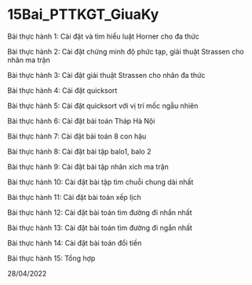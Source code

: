 # 15Bai_PTTKGT_GiuaKy
Bài thực hành 1: Cài đặt và tìm hiểu luật Horner cho đa thức

Bài thực hành 2: Cài đặt chứng minh độ phức tạp, giải thuật Strassen cho nhân ma trận

Bài thực hành 3: Cài đặt giải thuật Strassen cho nhân đa thức

Bài thực hành 4: Cài đặt quicksort

Bài thực hành 5: Cài đặt quicksort với vị trí mốc ngẫu nhiên

Bài thực hành 6: Cài đặt bài toán Tháp Hà Nội

Bài thực hành 7: Cài đặt bài toán 8 con hậu

Bài thực hành 8: Cài đặt bài tập balo1, balo 2

Bài thực hành 9: Cài đặt bài tập nhân xích ma trận

Bài thực hành 10: Cài đặt bài tập tìm chuỗi chung dài nhất

Bài thực hành 11: Cài đặt bài toán xếp lịch

Bài thực hành 12: Cài đặt bài toán tìm đường đi nhắn nhất

Bài thực hành 13: Cài đặt bài toán tìm đường đi ngắn nhất

Bài thực hành 14: Cài đặt bài toán đổi tiền

Bài thực hành 15: Tổng hợp

28/04/2022
